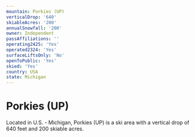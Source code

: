 ```yaml
---
mountain: Porkies (UP)
verticalDrop: '640'
skiableAcres: '200'
annualSnowfall: '200'
owner: Independent
passAffiliations: ''
operating2425: 'Yes'
operated2324: 'Yes'
surfaceLiftsOnly: 'No'
openToPublic: 'Yes'
skied: 'Yes'
country: USA
state: Michigan
---
```


# Porkies (UP)

Located in U.S. - Michigan, Porkies (UP) is a ski area with a vertical drop of 640 feet and 200 skiable acres.
